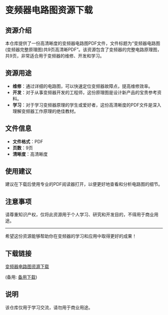 # 变频器电路图资源下载

## 资源介绍

本仓库提供了一份高清晰度的变频器电路图PDF文件，文件标题为“变频器电路图(变频器完整原理图)共9页高清晰PDF”。该资源包含了变频器的完整电路原理图，共9页，非常适合用于变频器的维修、开发和学习。

## 资源用途

- **维修**：通过详细的电路图，可以快速定位变频器故障点，提高维修效率。
- **开发**：对于从事变频器开发的工程师，这份原理图是设计新产品的宝贵参考资料。
- **学习**：对于学习变频器原理的学生或爱好者，这份高清晰度的PDF文件是深入理解变频器工作原理的绝佳教材。

## 文件信息

- **文件格式**：PDF
- **页数**：9页
- **清晰度**：高清晰度

## 使用建议

建议在下载后使用专业的PDF阅读器打开，以便更好地查看和分析电路图的细节。

## 注意事项

请尊重知识产权，仅将此资源用于个人学习、研究和开发目的，不得用于商业用途。

---

希望这份资源能够帮助你在变频器的学习和应用中取得更好的成果！

## 下载链接
[变频器电路图资源下载](https://pan.quark.cn/s/da76cbfff08b) 

(备用: [备用下载](https://pan.baidu.com/s/1tnmrNVc2SiV3cnOImSHQAg?pwd=1234))

## 说明

该仓库仅用于学习交流，请勿用于商业用途。
